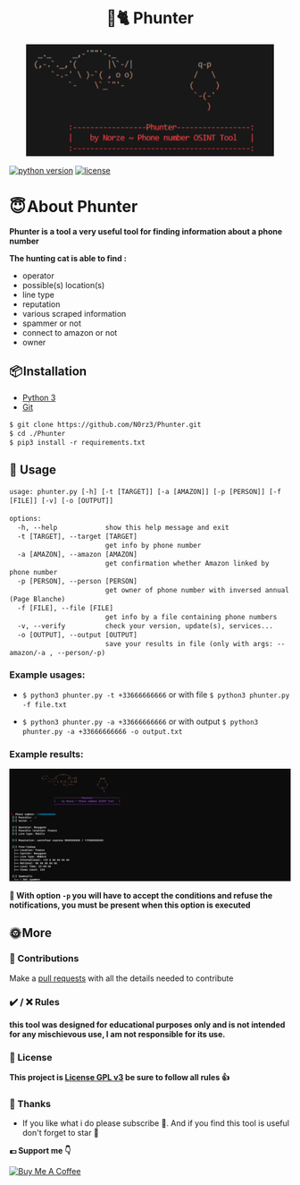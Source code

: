 <h1 align="center" id="title">🐁🐈 Phunter</h1>

<p align="center">
	<img src='assets/logo.png' height="200"/>
</p>

[![python version](https://img.shields.io/badge/Python-3.10%2B-brightgreen)](https://www.python.org/downloads/)
[![license](https://img.shields.io/badge/License-GNU-blue.svg)](https://www.gnu.org/licenses/gpl-3.0.fr.html)

# **😇 About Phunter**
**Phunter is a tool a very useful tool for finding information about a phone number**

**The hunting cat is able to find :**
- operator
- possible(s) location(s)
- line type 
- reputation
- various scraped information
- spammer or not
- connect to amazon or not
- owner


## **📦 Installation**

- [Python 3](https://www.python.org/downloads/)
- [Git](https://git-scm.com/downloads)

```
$ git clone https://github.com/N0rz3/Phunter.git
$ cd ./Phunter
$ pip3 install -r requirements.txt
```

## **🎲 Usage**

```
usage: phunter.py [-h] [-t [TARGET]] [-a [AMAZON]] [-p [PERSON]] [-f [FILE]] [-v] [-o [OUTPUT]]

options:
  -h, --help            show this help message and exit
  -t [TARGET], --target [TARGET]
                        get info by phone number
  -a [AMAZON], --amazon [AMAZON]
                        get confirmation whether Amazon linked by phone number
  -p [PERSON], --person [PERSON]
                        get owner of phone number with inversed annual (Page Blanche)
  -f [FILE], --file [FILE]
                        get info by a file containing phone numbers
  -v, --verify          check your version, update(s), services...
  -o [OUTPUT], --output [OUTPUT]
                        save your results in file (only with args: --amazon/-a , --person/-p)
```

### Example usages:

- `$ python3 phunter.py -t +33666666666` or with file `$ python3 phunter.py -f file.txt`

- `$ python3 phunter.py -a +33666666666` or with output `$ python3 phunter.py -a +33666666666 -o output.txt`

### Example results:
![](assets/example.png)


**🛑 With option `-p` you will have to accept the conditions and refuse the notifications, you must be present when this option is executed**

## 🌞 More

### **🗿 Contributions**
Make a [pull requests](https://github.com/N0rz3/Phunter/pulls) with all the details needed to contribute

### **✔️ / ❌ Rules**

**this tool was designed for educational purposes only and is not intended for any mischievous use, I am not responsible for its use.**

### **📜 License**

**This project is [License GPL v3](https://www.gnu.org/licenses/gpl-3.0.fr.html) be sure to follow all rules 👍**

### **💖 Thanks**
- If you like what i do please subscribe 💖. And if you find this tool is useful don't forget to star 🌟

**💶 Support me 👇**

<a href="https://www.buymeacoffee.com/norze" target="_blank"><img src="https://cdn.buymeacoffee.com/buttons/v2/default-yellow.png" alt="Buy Me A Coffee" height="50" ></a> 
